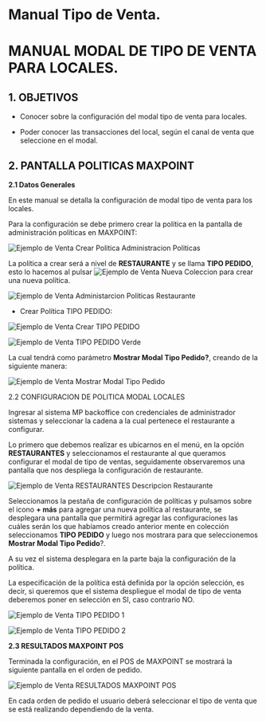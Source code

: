# Manual Tipo de Venta.
# MANUAL MODAL DE TIPO DE VENTA PARA LOCALES.
## 1.	OBJETIVOS

*	Conocer sobre la configuración del modal tipo de venta para locales.

*	Poder conocer las transacciones del local, según el canal de venta que seleccione en el modal.

## 2.	PANTALLA POLITICAS MAXPOINT

**2.1	Datos Generales**

En este manual se detalla la configuración de modal tipo de venta para los locales. 

Para la configuración se debe primero crear la política en la pantalla de administración políticas en MAXPOINT:

![Ejemplo de Venta Crear Politica Administracion Politicas](<Venta Crear Politica Administracion Politicas.png>)

La política a crear será a nivel de **RESTAURANTE** y se llama **TIPO PEDIDO**, esto lo hacemos al pulsar ![Ejemplo de Venta Nueva Coleccion](<Venta Nueva Coleccion.png>) para crear una nueva política.

![Ejemplo de Venta Administarcion Politicas Restaurante](<Venta Administarcion Politicas Restaurante.png>)

*	Crear Política TIPO PEDIDO:

![Ejemplo de Venta Crear TIPO PEDIDO](<Venta Crear TIPO PEDIDO.png>)

![Ejemplo de Venta TIPO PEDIDO Verde](<Venta TIPO PEDIDO Verde.png>)

La cual tendrá como parámetro **Mostrar Modal Tipo Pedido?**, creando de la siguiente manera:

![Ejemplo de Venta Mostrar Modal Tipo Pedido](<Venta Mostrar Modal Tipo Pedido.png>)

2.2	CONFIGURACION DE POLITICA MODAL LOCALES

Ingresar al sistema MP backoffice con credenciales de administrador sistemas y seleccionar la cadena a la cual pertenece el restaurante a configurar.

Lo primero que debemos realizar es ubicarnos en el menú, en la opción **RESTAURANTES** y seleccionamos el restaurante al que queramos configurar el modal de tipo de ventas, seguidamente observaremos una pantalla que nos despliega la configuración de restaurante.

![Ejemplo de Venta RESTAURANTES Descripcion Restaurante](<Venta RESTAURANTES Descripcion Restaurante.png>)

Seleccionamos la pestaña de configuración de políticas y pulsamos sobre el icono **+ más** para agregar una nueva política al restaurante, se desplegara  una pantalla que permitirá agregar las configuraciones las cuáles serán los que habíamos creado anterior mente en colección seleccionamos **TIPO PEDIDO** y luego nos mostrara para que seleccionemos **Mostrar Modal Tipo Pedido**?.

A su vez el sistema desplegara en la parte baja la configuración de la política.

 La especificación de la política está definida por la opción selección, es decir, si queremos que el sistema despliegue el modal de tipo de venta deberemos poner en selección en SI, caso contrario NO.

![Ejemplo de Venta TIPO PEDIDO 1](<Venta TIPO PEDIDO 1.png>)

![Ejemplo de Venta TIPO PEDIDO 2](<Venta TIPO PEDIDO 2.png>)

**2.3	RESULTADOS MAXPOINT POS**

Terminada la configuración, en el POS de MAXPOINT se mostrará la siguiente pantalla en el orden de pedido.

![Ejemplo de Venta RESULTADOS MAXPOINT POS](<Venta RESULTADOS MAXPOINT POS.png>)

En cada orden de pedido el usuario deberá seleccionar el tipo de venta que se está realizando dependiendo de la venta.